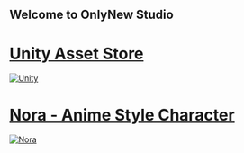 ## Welcome to OnlyNew Studio

# [Unity Asset Store](https://assetstore.unity.com/publishers/59523)
[![Unity](https://unity-assetstorev2-prd.storage.googleapis.com/cdn-origin/assets/as/views/common/components/Logo/src/unity-assetstore-logo-new.50ac708aeae28b8b6bf369ece5875fa5.svg)](https://assetstore.unity.com/publishers/59523)

# [Nora - Anime Style Character](https://assetstore.unity.com/packages/slug/210222)
[![Nora](https://assetstorev1-prd-cdn.unity3d.com/key-image/3d3e3206-f114-4df4-83ee-8a3713f28213.webp)](https://assetstore.unity.com/packages/slug/210222)










